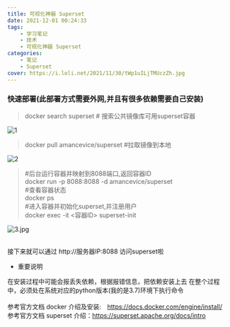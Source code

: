 ```yaml
---
title: 可视化神器 Superset 
date: 2021-12-01 00:24:33
tags:
    - 学习笔记
    - 技术
    - 可视化神器 Superset
categories: 
    - 笔记
    - Superset
cover: https://i.loli.net/2021/11/30/tWp1uILjTMUczZh.jpg
---
```

 ### 快速部署(此部署方式需要外网,并且有很多依赖需要自己安装)
 > docker search superset  # 搜索公共镜像库可用superset容器


![1](https://i.loli.net/2021/11/30/ZnlPyeF2BaYJIvu.jpg)

> docker pull amancevice/superset #拉取镜像到本地

![2](https://i.loli.net/2021/11/30/B6LPxXkhEbHA23i.jpg)

> #后台运行容器并映射到8088端口,返回容器ID </br>
> docker run -p 8088:8088 -d amancevice/superset</br>
> #查看容器状态</br>
> docker ps</br>
> #进入容器并初始化superset,并注册用户</br>
> docker exec -it <容器ID> superset-init
 
![3.jpg](https://i.loli.net/2021/11/30/WEAYo5NQ1nDH6gU.jpg)</br></br>

接下来就可以通过 http://服务器IP:8088 访问superset啦</br>
- 重要说明

在安装过程中可能会报丢失依赖，根据报错信息，把依赖安装上去
在整个过程中，必须处在系统对应的python版本(我的是3.7)环境下执行命令</br></br>
参考官方文档 docker 介绍及安装:　https://docs.docker.com/engine/install/</br>
参考官方文档 superset 介绍：https://superset.apache.org/docs/intro 